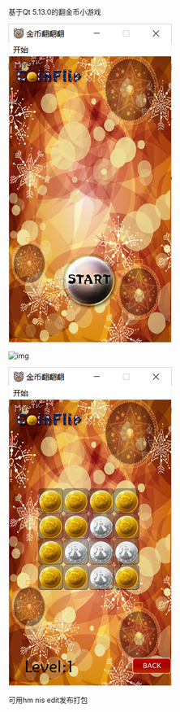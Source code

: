 基于Qt 5.13.0的翻金币小游戏

![img](ICN3G%25%5BA6%5DEQN6197%7B9ZEV.png)

![img](%7B%60@%5DSOTW50Q%5B_%7DE1%7D%5DM99%5BX.png)

![image-20201220161420424](image-20201220161420424.png)



可用hm nis edit发布打包